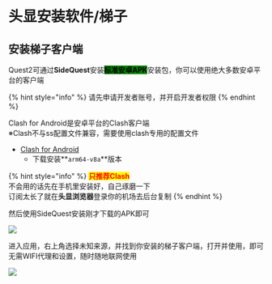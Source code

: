# 头显安装软件/梯子

## 安装梯子客户端

Quest2可通过**SideQuest**安装<mark style="background-color:green;">**标准安卓APK**</mark>安装包，你可以使用绝大多数安卓平台的客户端

{% hint style="info" %}
请先申请开发者账号，并开启开发者权限
{% endhint %}

Clash for Android是安卓平台的Clash客户端\
&#x20;   ※Clash不与ss配置文件兼容，需要使用clash专用的配置文件

* [Clash for Android](https://github.com/Kr328/ClashForAndroid/releases)
  * 下载安装**`arm64-v8a`**版本

{% hint style="info" %}
<mark style="color:red;">**只推荐Clash**</mark>\
不会用的话先在手机里安装好，自己琢磨一下\
订阅太长了就在**头显浏览器**登录你的机场去后台复制
{% endhint %}

然后使用SideQuest安装刚才下载的APK即可

![](https://cdn.jsdelivr.net/gh/EYW-015/Oculus-guide-China/img/quest/install.png)

进入应用，右上角选择未知来源，并找到你安装的梯子客户端，打开并使用，即可无需WIFI代理和设置，随时随地联网使用

![](https://cdn.jsdelivr.net/gh/EYW-015/Oculus-guide-China/img/quest/uks.webp)

